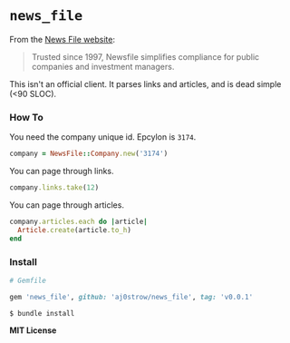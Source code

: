 # `news_file`

From the [News File website](http://www.newsfilecorp.com/):

> Trusted since 1997, Newsfile simplifies compliance for public companies and investment managers. 

This isn't an official client. It parses links and articles, and is dead simple (<90 SLOC).

### How To

You need the company unique id. Epcylon is `3174`.

```ruby
company = NewsFile::Company.new('3174')
```

You can page through links.

```ruby
company.links.take(12)
```

You can page through articles.

```ruby
company.articles.each do |article|
  Article.create(article.to_h)
end
```

### Install

```ruby
# Gemfile

gem 'news_file', github: 'aj0strow/news_file', tag: 'v0.0.1'
```

```
$ bundle install
```

**MIT License**
